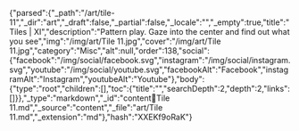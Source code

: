 {"parsed":{"_path":"/art/tile-11","_dir":"art","_draft":false,"_partial":false,"_locale":"","_empty":true,"title":"Tiles | XI","description":"Pattern play. Gaze into the center and find out what you see","img":"/img/art/Tile 11.jpg","cover":"/img/art/Tile 11.jpg","category":"Misc","alt":null,"order":138,"social":{"facebook":"/img/social/facebook.svg","instagram":"/img/social/instagram.svg","youtube":"/img/social/youtube.svg","facebookAlt":"Facebook","instagramAlt":"Instagram","youtubeAlt":"Youtube"},"body":{"type":"root","children":[],"toc":{"title":"","searchDepth":2,"depth":2,"links":[]}},"_type":"markdown","_id":"content:art:Tile 11.md","_source":"content","_file":"art/Tile 11.md","_extension":"md"},"hash":"XXEKf9oRaK"}